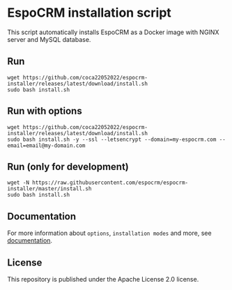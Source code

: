 # EspoCRM installation script

This script automatically installs EspoCRM as a Docker image with NGINX server and MySQL database.

## Run

```
wget https://github.com/coca22052022/espocrm-installer/releases/latest/download/install.sh
sudo bash install.sh
```

## Run with options

```
wget https://github.com/coca22052022/espocrm-installer/releases/latest/download/install.sh
sudo bash install.sh -y --ssl --letsencrypt --domain=my-espocrm.com --email=email@my-domain.com
```

## Run (only for development)

```
wget -N https://raw.githubusercontent.com/espocrm/espocrm-installer/master/install.sh
sudo bash install.sh
```

## Documentation

For more information about `options`, `installation modes` and more, see [documentation](https://github.com/espocrm/documentation/blob/master/docs/administration/installation-by-script.md).

## License

This repository is published under the Apache License 2.0 license.
